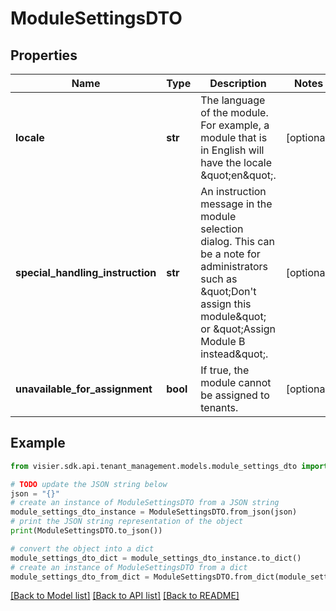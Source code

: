 # ModuleSettingsDTO


## Properties

Name | Type | Description | Notes
------------ | ------------- | ------------- | -------------
**locale** | **str** | The language of the module. For example, a module that is in English will have the locale \&quot;en\&quot;. | [optional] 
**special_handling_instruction** | **str** | An instruction message in the module selection dialog. This can be a note for administrators such as \&quot;Don&#39;t assign this module\&quot; or \&quot;Assign Module B instead\&quot;. | [optional] 
**unavailable_for_assignment** | **bool** | If true, the module cannot be assigned to tenants. | [optional] 

## Example

```python
from visier.sdk.api.tenant_management.models.module_settings_dto import ModuleSettingsDTO

# TODO update the JSON string below
json = "{}"
# create an instance of ModuleSettingsDTO from a JSON string
module_settings_dto_instance = ModuleSettingsDTO.from_json(json)
# print the JSON string representation of the object
print(ModuleSettingsDTO.to_json())

# convert the object into a dict
module_settings_dto_dict = module_settings_dto_instance.to_dict()
# create an instance of ModuleSettingsDTO from a dict
module_settings_dto_from_dict = ModuleSettingsDTO.from_dict(module_settings_dto_dict)
```
[[Back to Model list]](../README.md#documentation-for-models) [[Back to API list]](../README.md#documentation-for-api-endpoints) [[Back to README]](../README.md)


